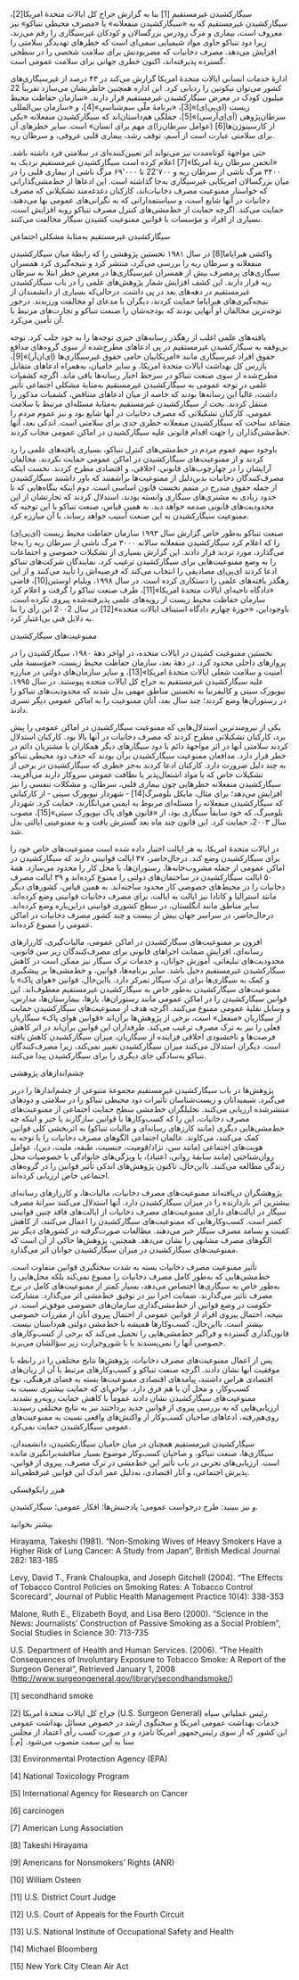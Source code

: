   سیگارکشیدن غیرمستقیم [1] بنا به گزارش جراح کل ایالات متحدهٔ امریکا[2]، سیگارکشیدن غیرمستقیم که به «سیگارکشیدن منفعلانه» یا «مصرف محیطی تنباکو» نیز معروف است، بیماری و مرگ زودرس بزرگسالان و کودکان غیرسیگاری را رقم می‌زند، زیرا دود تنباکو حاوی مواد شیمیایی سمی‌ای است که خطرهای تهدیدگر سلامتی را افزایش می‌دهد. مصرف دخانیات که مضربودنش برای سلامت شخصی را در سطحی گسترده پذیرفته‌اند، اکنون خطری جهانی برای سلامت عمومی است.

 ادارۀ خدمات انسانی ایالات متحدهٔ امریکا گزارش می‌کند در ۴۳ درصد از غیرسیگاری‌های کشور می‌توان نیکوتین را ردیابی کرد. این اداره همچنین خاطرنشان می‌سازد تقریباً 22 میلیون کودک در معرض سیگارکشیدن غیرمستقیم قرار دارند. «سازمان حفاظت محیط زیست (ای‌پی‌اِی)»[3]، «برنامهٔ ملّی سم‌شناسی»[4]، و «سازمان بین‌المللی سرطان‌پژوهی (آی‌اِی‌آرسی)»[5]، جملگی هم‌داستان‌اند که سیگارکشیدن منفعلانه «یکی از کارسینوژن‌ها[6] (عوامل سرطان‌زا)ی مهم برای انسان» است. سایر خطرهای آن برای سلامتی عبارت است از آسم، توقف رشد، بیماری قلبی عروقی، و سرطان ریه.

 حتی مواجههٔ کوتاه‌مدت نیز می‌تواند اثر تعیین‌کننده‌ای در سلامتی فرد داشته باشد. «انجمن سرطان ریهٔ امریکا»[7] اعلام کرده است سیگارکشیدن غیرمستقیم نزدیک به ۳۴۰۰ مرگ ناشی از سرطان ریه و 22٬۷۰۰ تا ۶۹٬۰۰۰ مرگ ناشی از بیماری قلبی را در میان بزرگسالان امریکایی غیرسیگاری به‌جا گذاشته است. این ادعاها از خط‌مشی‌گذارانی که خواستار ممنوعیت مصرف دخانیات‌اند، کارکنان دغدغه‌مند تشکیلاتی که مصرف دخانیات در آنها شایع است، و سیاستمدارانی که به نگرانی‌های عمومی بها می‌دهند، حمایت می‌کند. اگرچه حمایت از خط‌مشی‌های کنترل مصرف تنباکو روبه افزایش است، بسیاری از افراد و مؤسسات با قوانین ممنوعیت کشیدن سیگار مخالفت می‌کنند.

 سیگارکشیدن غیرمستقیم به‌مثابۀ مشکلی اجتماعی

 واکشی هیرایاما[8] در سال ۱۹۸۱ نخستین پژوهشی را که رابطهٔ میان سیگارکشیدن منفعلانه و سرطان ریه را بررسی می‌کرد، منتشر کرد و نتیجه‌گیری کرد همسران سیگاری‌های پرمصرف بیش از همسران غیرسیگاری‌ها در معرض خطر ابتلا به سرطان ریه قرار دارند. این کشف افزایش شمار پژوهش‌های علمی را در باب سیگارکشیدن غیرمستقیم در دهه‌های بعد در پی داشت. درحالی‌که بسیاری از دانشمندان از نتیجه‌گیری‌های هیرایاما حمایت کردند، دیگران با مدعای او مخالفت ورزیدند. درخور توجه‌ترین مخالفان او آنهایی بودند که بودجه‌شان را صنعت تنباکو و تجارت‌های مرتبط با آن تأمین می‌کرد.

 یافته‌های علمی اغلب از رهگذر رسانه‌های خبری توجه‌ها را به خود جلب کرد. توجه بی‌وقفه به سیگارکشیدن غیرمستقیم در پی ادعاهای مطرح‌شده از سوی گروه‌های مدافع حقوق افراد غیرسیگاری مانند «امریکاییان حامی حقوق غیرسیگاری‌ها (اِی‌ان‌آر)»[9]، بازرس کل بهداشت ایالات متحدهٔ امریکا، و سایر حامیان، به‌همراه ادعاهای متقابل مطرح‌شده از سوی صنعت تنباکو در سرخط اخبار رسانه‌ها باقی ماند. اگرچه کشفیات علمی در توجه عمومی به سیگارکشیدن غیرمستقیم به‌مثابۀ مشکلی اجتماعی تأثیر داشت، غالباً این رسانه‌ها بودند که خاصه از میان ادعاهای متناقض، کشفیات مذکور را منتقل کردند. بحث از سیگارکشیدن غیرمستقیم به‌مثابۀ مسئله‌ای مرتبط با سلامت عمومی، کارکنان تشکیلاتی که مصرف دخانیات در آنها شایع بود و نیز عموم مردم را متقاعد ساخت که سیگارکشیدن منفعلانه خطری جدی برای سلامتی است. اندکی بعد، آنها خط‌مشی‌گذاران را جهت اقدام قانونی علیه سیگارکشیدن در اماکن عمومی مجاب کردند.

باوجود سهم عموم مردم در خط‌مشی‌های کنترل تنباکو، بسیاری یافته‌های علمی را رد کردند و از ممنوعیت‌های سیگارکشیدن در اماکن عمومی حمایت نکردند. مخالفان آرایشان را در چهارچوب‌های قانونی، اخلاقی، و اقتصادی مطرح کردند. نخست اینکه مصرف‌کنندگان دخانیات بدین‌دلیل از ممنوعیت‌ها برآشفتند که باور داشتند سیگارکشیدن از جمله حقوق مندرج در متمم نخست قانون اساسی است. دوم اینکه بنگاه‌هایی که تا حدود زیادی به مشتری‌های سیگاری وابسته بودند، استدلال کردند که تجارتشان از این محدودیت‌های قانونی صدمه خواهد دید. به همین قیاس، صنعت تنباکو با این توجیه که ممنوعیت سیگارکشیدن به این صنعت آسیب خواهد رساند، با آن مبارزه کرد.

صنعت تنباکو به‌طور خاص گزارش سال ۱۹۹۳ سازمان حفاظت محیط زیست (ای‌پی‌اِی) را که اعلام کرد سیگارکشیدن منفعلانه سالانه ۳۰۰۰ مرگ ناشی از سرطان ریه را به‌جا می‌گذارد، مورد تردید قرار دادند. این گزارش بسیاری از تشکیلات خصوصی و اجتماعات را به وضع ممنوعیت‌هایی برای سیگارکشیدن ترغیب کرد. نمایندگان شرکت‌های تنباکو ادعا کردند ای‌پی‌اِی مصادیقی را انتخاب می‌کند که فرضیه‌اش را تأیید می‌کنند و از این رهگذر یافته‌های علمی را دستکاری کرده است. در سال ۱۹۹۸، ویلیام اوستین[10]، قاضی «دادگاه ناحیه‌ای ایالات متحدهٔ امریکا»[11]، طرف صنعت تنباکو را گرفت و اعلام کرد سازمان حفاظت محیط زیست از رویه‌های علمی پذیرفته‌شده پیروی نکرده است. باوجوداین، «حوزهٔ چهارم دادگاه استیناف ایالات متحده»[12] در سال 2۰۰2 این رأی را بنا به دلایل فنی بی‌اعتبار کرد.

 ممنوعیت‌های سیگارکشیدن

 نخستین ممنوعیت کشیدن در ایالات متحده، در اواخر دهۀ ۱۹۸۰، سیگارکشیدن را در پروازهای داخلی محدود کرد. در دهۀ بعد، سازمان حفاظت محیط زیست، «مؤسسۀ ملی امنیت و سلامت شغلی ایالات متحدهٔ امریکا»[13]، و سایر سازمان‌های دولتی در مبارزه علیه سیگارکشیدن غیرمستقیم به جراح کل ایالات متحده پیوستند. در سال ۱۹۹۵، نیویورک سیتی و کالیفرنیا به نخستین مناطق مهمی بدل شدند که محدودیت‌های تنباکو را در رستوران‌ها وضع کردند؛ چند سال بعد، آنان ممنوعیت را به اماکن عمومی دیگر تسری دادند.

یکی از نیرومندترین استدلال‌هایی که ممنوعیت سیگارکشیدن در اماکن عمومی را پیش برد، کارکنان تشکیلاتی مطرح کردند که مصرف دخانیات در آنها بالا بود. کارکنان استدلال کردند سلامتی آنها در اثر مواجههٔ دائم با دود سیگارهای دیگر همکاران یا مشتریان دائم در خطر قرار دارد. مدافعان ممنوعیت سیگارکشیدن برآن بودند که حذف دود محیطی تنباکو به چند دلیل ضرورت دارد. کارکنان ادعا کردند به‌جز خطری که سیگارکشیدن در برخی از تشکیلات خاص که با مواد اشتعال‌پذیر یا نظافت عمومی سروکار دارند می‌آفریند، سیگارکشیدن منفعلانه خطرهایی چون بیماری قلبی، سرطان، و مشکلات تنفسی را نیز افزایش می‌دهد؛ برای مثال، مایکل بلومبرگ[14] ‐ شهردار نیویورک سیتی ‐ از کارکنانی که سیگارکشیدن منفعلانه را مسئله‌ای مربوط به ایمنی می‌انگارند، حمایت کرد. شهردار بلومبرگ، که خود سابقاً سیگاری بود، از «قانون هوای پاک نیویورک سیتی»[15]، مصوب سال 2۰۰۳، حمایت کرد. این قانون چند ماه بعد گسترش یافت و به ممنوعیتی ایالتی بدل شد.

در ایالات متحدهٔ امریکا، به هر ایالت اختیار داده شده است ممنوعیت‌های خاص خود را برای سیگارکشیدن وضع کند. درحال‌حاضر، ۴۷ ایالت قوانینی دارند که سیگارکشیدن در اماکن عمومی از جمله مشروب‌خانه‌ها، رستوران‌ها، یا محل کار را محدود می‌سازد. همۀ ۵۰ ایالت سیگارکشیدن در ساختمان‌های دولتی را ممنوع کرده‌اند و ۳۹ ایالت مصرف دخانیات را در محیط‌های خصوصی کار محدود ساخته‌اند. به همین قیاس، کشورهای دیگر مانند استرالیا و کانادا نیز ایالت به ایالت، برای مصرف دخانیات قوانینی وضع کرده‌اند. سایر مناطق مانند انگلستان، در سطح کشوری قوانینی دراین‌باره وضع کرده‌اند. درحال‌حاضر، در سراسر جهان بیش از بیست و چند کشور مصرف دخانیات در اماکن عمومی را ممنوع کرده‌اند.

افزون بر ممنوعیت‌های سیگارکشیدن در اماکن عمومی، مالیات‌گیری، کارزارهای رسانه‌ای، افزایش ضمانت اجراهای قانونی برای مصرف‌کنندگان زیر سن قانونی، محدودیت‌های تبلیغاتی، آموزش جوانان، و خدمات ترک سیگار نیز ممکن است در کاهش سیگارکشیدن غیرمستقیم دخیل باشد. سایر برنامه‌ها، قوانین، و خط‌‌مشی‌ها بر پیشگیری و کمک به سیگاری‌ها برای ترک سیگار تمرکز دارد. بااین‌حال، قوانین «هوای پاک» یا ممنوعیت‌های سیگارکشیدن به‌طور خاص به سیگارکشیدن غیرمستقیم معطوف‌اند. این قوانین سیگارکشیدن را در اماکن عمومی مانند رستوران‌ها، بارها، بیمارستان‌ها، مدارس، و وسایل نقلیهٔ عمومی ممنوع می‌کنند. اگرچه هدف از ممنوعیت‌های سیگارکشیدن حمایت از سیگاریان «منفعل» است، برخی از پژوهش‌ها برآن‌اند «قوانین هوای پاک» سیگاریان فعلی را نیز به ترک مصرف ترغیب می‌کند. طرفداران این قوانین برآن‌اند در اثر کاهش فرصت‌ها و ناخشنودی اخلاقی فزاینده از سیگاریان، میزان سیگارکشیدن کاهش یافته است. دیگران استدلال می‌کنند میزان سیگارکشیدن تغییر نمی‌کند، زیرا مصرف‌کنندگان تنباکو به‌سادگی جای دیگری را برای سیگارکشیدن پیدا می‌کنند.

چشم‌اندازهای پژوهشی

پژوهش‌ها در باب سیگارکشیدن غیرمستقیم مجموعۀ متنوعی از چشم‌اندازها را دربر می‌گیرد. شیمیدانان و زیست‌شناسان تأثیرات دود محیطی تنباکو را در سلامتی و دودهای منتشرشده ارزیابی می‌کنند. تحلیلگران خط‌مشی سطح حمایت اجتماعی از ممنوعیت‌های مصرف دخانیات، این را که کسب‌وکارها با قوانین سازگارند یا خیر و اینکه چه خط‌مشی‌هایی دیگری (مانند کارزهای رسانه‌ای و مالیات تنباکو) به اثربخشی کلی قوانین کمک می‌کنند، می‌کاوند. عالمان اجتماعی الگوهای مصرف دخانیات را با توجه به هویت‌های اجتماعی (مانند سن، نژاد/قومیت، جنسیت، طبقه، ملیت، دین)، عوامل روان‌شناختی (مانند سابقهٔ روانی، اعتیاد)، یا ویژگی‌های خانوادگی یا خصوصیات محل زندگی مطالعه می‌کنند. بااین‌حال، تاکنون پژوهش‌های اندکی تأثیر قوانین را در گروه‌های اجتماعی خاص ارزیابی کرده‌اند.

پژوهشگران دریافته‌اند ممنوعیت‌های مصرف دخانیات، مالیات‌ها، و کارزارهای رسانه‌ای بیشترین اثر بازدارنده را در میزان سیگارکشیدن دارد. آنها استدلال می‌کنند سرانهٔ مصرف سیگار در ایالت‌های دارای ممنوعیت‌های مصرف دخانیات از ایالت‌های فاقد چنین قوانینی کمتر است. کسب‌وکارهایی که ممنوعیت‌های سیگارکشیدن را اعمال می‌کنند، از کاهش کمیت و بسامد مصرف سیگار خبر می‌دهند. مطالعات صورت‌گرفته در کشورهای دیگر نیز الگوهای مصرف مشابهی را نشان می‌دهد. همچنین، پژوهش‌ها حاکی از آن است که ممنوعیت‌های سیگارکشیدن در میزان سیگارکشیدن جوانان اثر می‌گذارد.

تأثیر ممنوعیت مصرف دخانیات بسته به شدت سختگیری قوانین متفاوت است. خط‌مشی‌هایی که به‌طور کامل مصرف دخانیات را ممنوع نمی‌کند بلکه محل‌هایی را به‌طور خاص به سیگاری‌ها اختصاص می‌دهد، بسیار کمتر از ممنوعیت‌های کامل در نرخ مصرف تأثیر می‌گذارند. ضمانت اجرا نیز در توفیق خط‌مشی اثر می‌گذارد. مشارکت حکومت در وضع قوانین از خط‌مشی‌گذاری سازمان‌های خصوصی موفق‌تر است. در نتیجه، احتمال پیروی افراد از قوانین عمومی از احتمال پیروی آنان از مقررات خصوصی بیشتر است. بااین‌حال، کسب‌وکارها همیشه با خط‌مشی دولتی هم‌داستان نیست. قانون‌گذاری گسترده و فراگیر خط‌مشی‌هایی را تحمیل می‌کند که برخی از کسب‌وکارهای خصوصی آنها را نمی‌پسندند یا با شوروحرارت زیر سؤالشان می‌برند.

پس از اعمال ممنوعیت‌های مصرف دخانیات، پژوهش‌ها نتایج مختلفی را در رابطه با موفقیت آنها نشان دادند. اگرچه صنعت تنباکو و کسب‌وکارهای مرتبط با آن از زیان‌های اقتصادی هراس داشتند، پیامدهای اقتصادی ممنوعیت‌ها بسته به فضای فرهنگی، نوع کسب‌وکار، و محل آن با هم فرق دارد. نواحی‌ای که حمایت بیشتری نسبت به ممنوعیت‌های سیگارکشیدن نشان دادند عموماً با کاهش حمایت روبه‌رو نشدند. ارزیابی‌هایی که به بررسی پیروی از قوانین جدید پرداختند نیز به نتایج مختلفی رسیدند. روی‌هم‌رفته، ادعاهای صاحبان کسب‌وکار از واکنش‌های واقعی نسبت به ممنوعیت‌های عمومی سیگارکشیدن حمایت نمی‌کرد.

سیگارکشیدن غیرمستقیم همچنان در میان حامیان سیگارنکشیدن، دانشمندان، سیگاری‌ها، صنعت تنباکو، و صاحبان کسب‌وکار موضوع بسیار مناقشه‌برانگیزی مانده است. ارزیابی‌های تجربی در باب تأثیر این خط‌مشی در ترک مصرف، پیروی از قوانین، پذیرش اجتماعی، و آثار اقتصادی، به‌دلیل عمر اندک این قوانین غیرقطعی‌اند.

هیزر زایکوفسکی

  


و نیز ببینید: طرح درخواست عمومی؛ پادجنبش‌ها؛ افکار عمومی؛ سیگارکشیدن.

  


بیشتر بخوانید

  


Hirayama, Takeshi (1981). “Non-Smoking Wives of Heavy Smokers Have a Higher Risk of Lung Cancer: A Study from Japan”, British Medical Journal 282: 183-185

Levy, David T., Frank Chaloupka, and Joseph Gitchell (2004). “The Effects of Tobacco Control Policies on Smoking Rates: A Tobacco Control Scorecard”, Journal of Public Health Management Practice 10(4): 338-353

Malone, Ruth E., Elizabeth Boyd, and Lisa Bero (2000). “Science in the News: Journalists’ Construction of Passive Smoking as a Social Problem”, Social Studies in Science 30: 713-735

U.S. Department of Health and Human Services. (2006). “The Health Consequences of Involuntary Exposure to Tobacco Smoke: A Report of the Surgeon General”, Retrieved January 1, 2008 (http://www.surgeongeneral.gov/library/secondhandsmoke/)

 

 [1] secondhand smoke

 [2] جراح کل ایالات متحدهٔ امریکا (U.S. Surgeon General) رئیس عملیاتی سپاه خدمات بهداشت عمومی امریکا و سخنگوی ارشد در خصوص مسائل بهداشت عمومی این کشور که از سوی رئیس‌جمهور امریکا نامزد و در صورت کسب رأی اعتماد از مجلس سنا به این سمت منصوب می‌شود. [م.]

 [3] Environmental Protection Agency (EPA)

[4] National Toxicology Program

[5] International Agency for Research on Cancer

[6] carcinogen

[7] American Lung Association

[8] Takeshi Hirayama

 [9] Americans for Nonsmokers’ Rights (ANR)

[10] William Osteen

 [11] U.S. District Court Judge

 [12] U.S. Court of Appeals for the Fourth Circuit

[13] U.S. National Institute of Occupational Safety and Health

[14] Michael Bloomberg

[15] New York City Clean Air Act

  


 

 

 

 